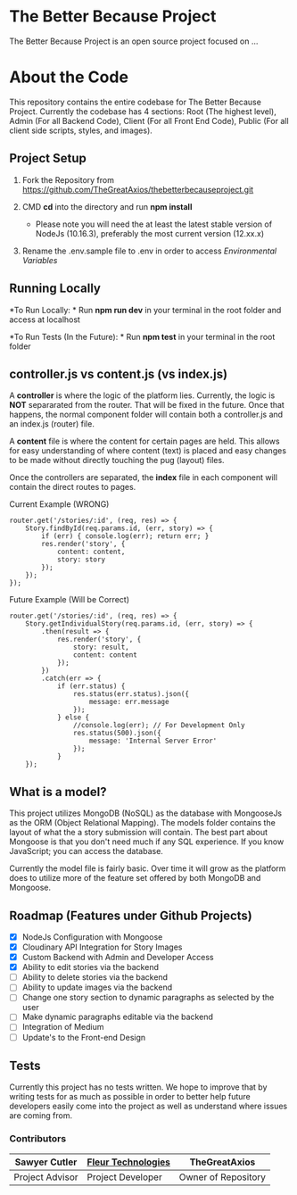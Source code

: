 # The Better Because Project

The Better Because Project is an open source project focused on ...


# About the Code

This repository contains the entire codebase for The Better Because Project.  Currently the codebase has 4 sections: Root (The highest level), Admin (For all Backend Code), Client (For all Front End Code), Public (For all client side scripts, styles, and images).

## Project Setup

1) Fork the Repository from https://github.com/TheGreatAxios/thebetterbecauseproject.git

2) CMD **cd** into the directory and run **npm install**
	- Please note you will need the at least the latest stable version of NodeJs (10.16.3), preferably the most current version (12.xx.x)

3) Rename the .env.sample file to .env in order to access *Environmental Variables*


## Running Locally

*To Run Locally: * Run **npm run dev** in your terminal in the root folder and access at localhost

*To Run Tests (In the Future): * Run **npm test** in your terminal in the root folder

## controller.js vs content.js (vs index.js)

A **controller** is where the logic of the platform lies.  Currently, the logic is **NOT** separarated from the router.  That will be fixed in the future.  Once that happens, the normal component folder will contain  both a controller.js and an index.js (router) file. 

A **content** file is where the content for certain pages are held.  This allows for easy understanding of where content (text) is placed and easy changes to be made without directly touching the pug (layout) files.

Once the controllers are separated, the **index** file in each component will contain the direct routes to pages.  

Current Example (WRONG)

	router.get('/stories/:id', (req, res) => {
		Story.findById(req.params.id, (err, story) => {
			if (err) { console.log(err); return err; }
			res.render('story', {
				content: content,
				story: story
			});
		});
	});

   Future Example (Will be Correct)
   

    router.get('/stories/:id', (req, res) => {
	    Story.getIndividualStory(req.params.id, (err, story) => {
		    .then(result => {
				res.render('story', {
					story: result,
					content: content
				});
			})
			.catch(err => {
				if (err.status) {
					res.status(err.status).json({
						message: err.message
					});
				} else {
					//console.log(err); // For Development Only
					res.status(500).json({
						message: 'Internal Server Error'
					});
				}
		});

## What is a model?

This project utilizes MongoDB (NoSQL) as the database with MongooseJs as the ORM (Object Relational Mapping). The models folder contains the layout of what the a story submission will contain.  The best part about Mongoose is that you don't need much if any SQL experience. If you know JavaScript; you can access the database.  

Currently the model file is fairly basic.  Over time it will grow as the platform does to utilize more of the feature set offered by both MongoDB and Mongoose.

## Roadmap (Features under Github Projects)

 - [X] NodeJs Configuration with Mongoose
 - [X] Cloudinary API Integration for Story Images
 - [X] Custom Backend with Admin and Developer Access
 - [X] Ability to edit stories via the backend
 - [ ] Ability to delete stories via the backend
 - [ ] Ability to update images via the backend
 - [ ] Change one story section to dynamic paragraphs as selected by the user
 - [ ] Make dynamic paragraphs editable via the backend
 - [ ] Integration of Medium
 - [ ] Update's to the Front-end Design

## Tests

Currently this project has no tests written. We hope to improve that by writing tests for as much as possible in order to better help future developers easily come into the project as well as understand where issues are coming from.

### Contributors

|Sawyer Cutler|[Fleur Technologies](https://fleurtechnologies.com) | TheGreatAxios |
|--|--|--|
| Project Advisor | Project Developer | Owner of Repository